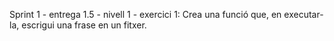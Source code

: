 Sprint 1 - entrega 1.5 - nivell 1 - exercici 1:
Crea una funció que, en executar-la, escrigui una frase en un fitxer.
